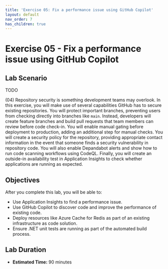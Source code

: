 ```yaml
---
title: 'Exercise 05: Fix a performance issue using GitHub Copilot'
layout: default
nav_order: 7
has_children: true
---
```


# Exercise 05 - Fix a performance issue using GitHub Copilot

## Lab Scenario

TODO

(04)
Repository security is something development teams may overlook. In this exercise, you will make use of several capabilities GitHub has to secure existing repositories. You will protect important branches, preventing users from checking directly into branches like `main`. Instead, developers will create feature branches and build pull requests that team members can review before code check-in. You will enable manual gating before deployment to production, adding an additional step for manual checks. You will create a security policy for the repository, providing appropriate contact information in the event that someone finds a security vulnerability in repository code. You will also enable Depandabot alerts and show how to run code scanning workflows using CodeQL. Finally, you will create an outside-in availability test in Application Insights to check whether applications are running as expected.

## Objectives

After you complete this lab, you will be able to:

* Use Application Insights to find a performance issue.
* Use GitHub Copilot to discover code and improve the performance of existing code.
* Deploy resources like Azure Cache for Redis as part of an existing infrastructure as code solution.
* Ensure .NET unit tests are running as part of the automated build process.

## Lab Duration

* **Estimated Time:** 90 minutes
